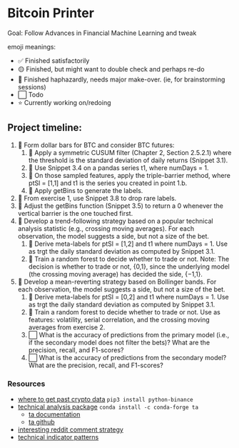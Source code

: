 # Bitcoin Printer 
Goal: Follow Advances in Financial Machine Learning and tweak

emoji meanings: 
- ✅ Finished satisfactorily 
- 🟡 Finished, but might want to double check and perhaps re-do
- 🔴 Finished haphazardly, needs major make-over. (ie, for brainstorming sessions)
- ⬜ Todo
- ⭐ Currently working on/redoing

## Project timeline:
1. 🔴 Form dollar bars for BTC and consider BTC futures:
    1. 🔴 Apply a symmetric CUSUM filter (Chapter 2, Section 2.5.2.1) where the threshold is the standard deviation of daily returns (Snippet 3.1).
    2. 🔴 Use Snippet 3.4 on a pandas series t1, where numDays = 1.
    3. 🔴 On those sampled features, apply the triple-barrier method, where ptSl = [1,1] and t1 is the series you created in point 1.b.
    4. 🔴 Apply getBins to generate the labels.
2. 🔴 From exercise 1, use Snippet 3.8 to drop rare labels.
3. 🔴 Adjust the getBins function (Snippet 3.5) to return a 0 whenever the vertical barrier is the one touched first.
4. 🔴 Develop a trend-following strategy based on a popular technical analysis statistic (e.g., crossing moving averages). For each observation, the model suggests a side, but not a size of the bet.
    1. 🔴 Derive meta-labels for ptSl = [1,2] and t1 where numDays = 1. Use as trgt the daily standard deviation as computed by Snippet 3.1.
    2. 🔴 Train a random forest to decide whether to trade or not. Note: The decision is whether to trade or not, {0,1}, since the underlying model (the crossing moving average) has decided the side, {−1,1}.
5. 🔴 Develop a mean-reverting strategy based on Bollinger bands. For each observation, the model suggests a side, but not a size of the bet.
    1. 🔴 Derive meta-labels for ptSl = [0,2] and t1 where numDays = 1. Use as trgt the daily standard deviation as computed by Snippet 3.1.
    2. 🔴 Train a random forest to decide whether to trade or not. Use as features: volatility, serial correlation, and the crossing moving averages from exercise 2.
    3. ⬜ What is the accuracy of predictions from the primary model (i.e., if the secondary model does not filter the bets)? What are the precision, recall, and F1-scores?
    4. ⬜ What is the accuracy of predictions from the secondary model? What are the precision, recall, and F1-scores?


### Resources 
- [where to get past crypto data](https://fxgears.com/index.php?threads/how-to-acquire-free-historical-tick-and-bar-data-for-algo-trading-and-backtesting-in-2020-stocks-forex-and-crypto-currency.1229/#post-19305) `pip3 install python-binance`
- [technical analysis package](https://github.com/bukosabino/ta) `conda install -c conda-forge ta`
    - [ta documentation](https://technical-analysis-library-in-python.readthedocs.io/en/latest/ta.html)
    - [ta github](https://github.com/bukosabino/ta)
- [interesting reddit comment strategy](https://www.reddit.com/r/algotrading/comments/ipa112/what_target_do_your_algo_aim_to_predict_price/)
- [technical indicator patterns](https://www.youtube.com/watch?v=9_Bs5R66NxY)